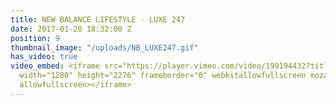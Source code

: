 ```yaml
---
title: NEW BALANCE LIFESTYLE - LUXE 247
date: 2017-01-20 18:32:00 Z
position: 9
thumbnail_image: "/uploads/NB_LUXE247.gif"
has_video: true
video_embed: <iframe src="https://player.vimeo.com/video/199194432?title=0&byline=0&portrait=0"
  width="1280" height="2276" frameborder="0" webkitallowfullscreen mozallowfullscreen
  allowfullscreen></iframe>
---
```


